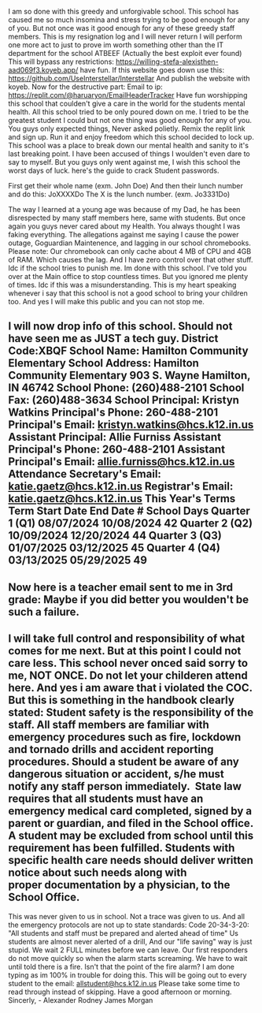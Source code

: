 I am so done with this greedy and unforgivable school. This school has caused me so much insomina and stress trying to be good enough for any of you. 
But not once was it good enough for any of these greedy staff members. This is my resignation log and I will never return
I will perform one more act to just to prove im worth something other than the IT department for the school
ATBEEF (Actually the best exploit ever found)
This will bypass any restrictions: https://willing-stefa-alexisthen-aad069f3.koyeb.app/ have fun.
If this website goes down use this: https://github.com/UseInterstellar/Interstellar
And publish the website with koyeb.
Now for the destructive part:
Email to ip:
https://replit.com/@haruaryon/EmailHeaderTracker
Have fun worshipping this school that coulden't give a care in the world for the students mental health.
All this school tried to be only poured down on me. I tried to be the greatest student I could but not one thing was good enough for any of you.
You guys only expected things, Never asked polietly. Remix the replit link and sign up. Run it and enjoy freedom which this school decided to lock up.
This school was a place to break down our mental health and sanity to it's last breaking point. I have been accused of things I woulden't even dare to say to myself.
But you guys only went against me, I wish this school the worst days of luck. here's the guide to crack Student passwords.

First get their whole name (exm. John Doe)
And then their lunch number and do this:
JoXXXXDo
The X is the lunch number.
(exm. Jo3331Do)

The way I learned at a young age was because of my Dad, he has been disrespected by many staff members here, same with students. But once again you guys never cared about my Health.
You always thought I was faking everything. The allegations against me saying I cause the power outage, Goguardian Maintenence, and lagging in our school chromebooks. Please note:
Our chromebook can only cache about 4 MB of CPU and 4GB of RAM. Which causes the lag. And I have zero control over that other stuff. Idc if the school tries to punish me.
Im done with this school. I've told you over at the Main office to stop countless times. But you ignored me plenty of times. Idc if this was a misunderstanding. This is my heart
speaking whenever i say that this school is not a good school to bring your children too. And yes I will make this public and you can not stop me. 

I will now drop info of this school.
Should not have seen me as JUST a tech guy.
District Code:XBQF
School Name:	Hamilton Community Elementary
School Address:	Hamilton Community Elementary 903 S. Wayne Hamilton, IN 46742
School Phone:	(260)488-2101
School Fax:	(260)488-3634
School Principal:	Kristyn Watkins
Principal's Phone:	260-488-2101
Principal's Email:	kristyn.watkins@hcs.k12.in.us
Assistant Principal:	Allie Furniss
Assistant Principal's Phone:	260-488-2101
Assistant Principal's Email:	allie.furniss@hcs.k12.in.us
Attendance Secretary's Email:	katie.gaetz@hcs.k12.in.us
Registrar's Email:	katie.gaetz@hcs.k12.in.us
This Year's Terms
Term	Start Date	End Date	# School Days
Quarter 1 (Q1)	08/07/2024	10/08/2024	42
Quarter 2 (Q2)	10/09/2024	12/20/2024	44
Quarter 3 (Q3)	01/07/2025	03/12/2025	45
Quarter 4 (Q4)	03/13/2025	05/29/2025	49
-------------------------------------------------
Now here is a teacher email sent to me in 3rd grade:
<Janet> Maybe if you did better you woulden't be such a failure.
----------------------------------------------------------------------
I will take full control and responsibility of what comes for me next. But at this point I could not care less. This school never onced said sorry to me, NOT ONCE.
Do not let your childeren attend here. And yes i am aware that i violated the COC. But this is something in the handbook clearly stated:
Student safety is the responsibility of the staff. All staff members are familiar with emergency procedures such as fire, lockdown and tornado drills and accident reporting procedures. 
Should a student be aware of any dangerous situation or accident, s/he must notify any staff person immediately.  State law requires that all students must have an emergency medical card completed, signed by a parent or guardian, and filed in the School office. A student may be excluded from school until this requirement has been fulfilled.
Students with specific health care needs should deliver written notice about such needs along with proper documentation by a physician, to the School Office. 
--------------------------------------------------------------------------------------------------------------------------------------------------------------------------------------------------------------------------------------
This was never given to us in school. Not a trace was given to us. And all the emergency protocols are not up to state standards:
Code 20-34-3-20:
"All students and staff must be prepared and alerted ahead of time"
Us students are almost never alerted of a drill,
And our "life saving" way is just stupid. We wait 2 FULL minutes before we can leave. Our first responders do not move quickly so when the alarm starts screaming. We have to wait
until told there is a fire. Isn't that the point of the fire alarm?
I am done typing as im 100% in trouble for doing this. This will be going out to every student to the email: allstudent@hcs.k12.in.us
Please take some time to read through instead of skipping. Have a good afternoon or morning.
                                                                                                            Sincerly, 
                                                                                                                       - Alexander Rodney James Morgan
